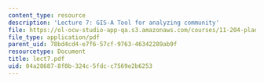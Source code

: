 ```yaml
---
content_type: resource
description: 'Lecture 7: GIS-A Tool for analyzing community'
file: https://ol-ocw-studio-app-qa.s3.amazonaws.com/courses/11-204-planning-communications-and-digital-media-fall-2004/04a286878f0b324c5fdcc7569e2b6253_lect7.pdf
file_type: application/pdf
parent_uid: 78bd4cd4-e7f6-57cf-9763-46342289ab9f
resourcetype: Document
title: lect7.pdf
uid: 04a28687-8f0b-324c-5fdc-c7569e2b6253
---
```

